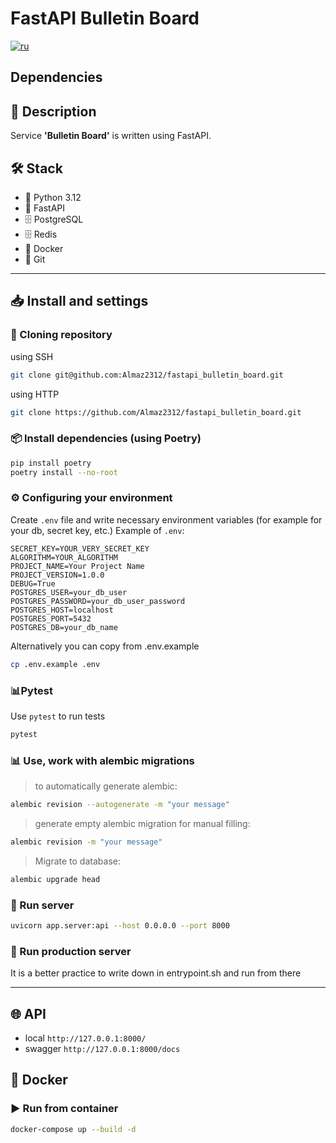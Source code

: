 # FastAPI Bulletin Board
[![ru](https://img.shields.io/badge/lang-ru-red.svg)](https://github.com/Almaz2312/fastapi_bulletin_board/blob/master/README.md)
## Dependencies

## 📌 Description
Service **'Bulletin Board'** is written using FastAPI.

## 🛠️ Stack
- 🐍 Python 3.12
- 🔹 FastAPI
- 🗄️ PostgreSQL
- 🗄️ Redis
- 🐳 Docker
- 🔗 Git
---

## 📥 Install and settings

### 🔽 Cloning repository
using SSH
```bash
git clone git@github.com:Almaz2312/fastapi_bulletin_board.git
```
using HTTP
```bash
git clone https://github.com/Almaz2312/fastapi_bulletin_board.git
```
### 📦 Install dependencies (using Poetry)
```bash
pip install poetry
poetry install --no-root
```

### ⚙️ Configuring your environment
Create `.env` file and write necessary environment variables (for example for your db, secret key, etc.) 
Example of `.env`:
```env
SECRET_KEY=YOUR_VERY_SECRET_KEY
ALGORITHM=YOUR_ALGORITHM
PROJECT_NAME=Your Project Name
PROJECT_VERSION=1.0.0
DEBUG=True
POSTGRES_USER=your_db_user
POSTGRES_PASSWORD=your_db_user_password
POSTGRES_HOST=localhost
POSTGRES_PORT=5432
POSTGRES_DB=your_db_name
```

Alternatively you can copy from .env.example

```bash
cp .env.example .env
```

### 📊Pytest
Use `pytest` to run tests

```bash
pytest
```

### 📊 Use, work with alembic migrations
> to automatically generate alembic:
```bash
alembic revision --autogenerate -m "your message"
```
> generate empty alembic migration for manual filling:
```bash
alembic revision -m "your message"
```
> Migrate to database:
```bash
alembic upgrade head
```

### 🚀 Run server
```bash
uvicorn app.server:api --host 0.0.0.0 --port 8000
```
### 🚀 Run production server
It is a better practice to write down in entrypoint.sh and run from there

---


## 🌐 API
- local `http://127.0.0.1:8000/`
- swagger `http://127.0.0.1:8000/docs`

## 🐳 Docker
### ▶️ Run from container
```bash
docker-compose up --build -d
```
